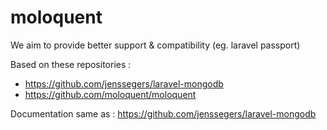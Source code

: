 # moloquent
We aim to provide better support & compatibility (eg. laravel passport)

Based on these repositories : 
- https://github.com/jenssegers/laravel-mongodb
- https://github.com/moloquent/moloquent

Documentation same as : https://github.com/jenssegers/laravel-mongodb

